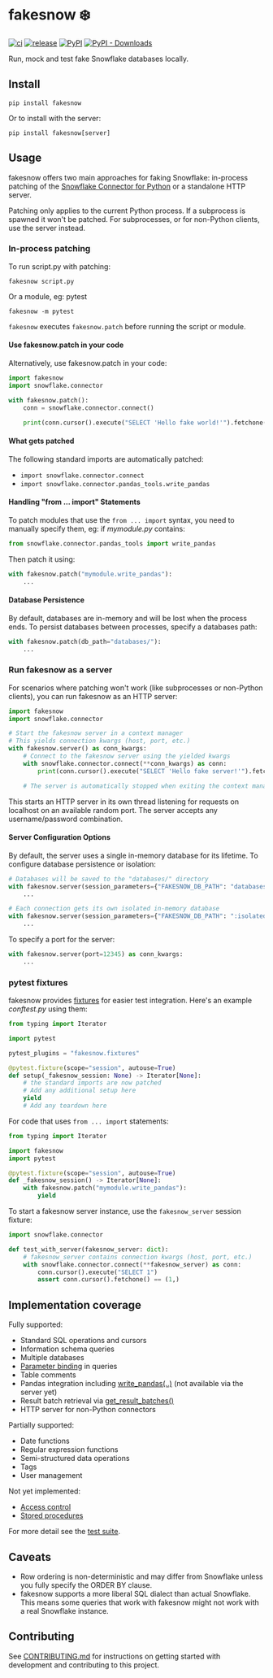 # fakesnow ❄️

[![ci](https://github.com/tekumara/fakesnow/actions/workflows/ci.yml/badge.svg)](https://github.com/tekumara/fakesnow/actions/workflows/ci.yml)
[![release](https://github.com/tekumara/fakesnow/actions/workflows/release.yml/badge.svg)](https://github.com/tekumara/fakesnow/actions/workflows/release.yml)
[![PyPI](https://img.shields.io/pypi/v/fakesnow?color=violet)](https://pypi.org/project/fakesnow/)
[![PyPI - Downloads](https://img.shields.io/pypi/dm/fakesnow?color=violet)](https://pypi.org/project/fakesnow/)

Run, mock and test fake Snowflake databases locally.

## Install

```
pip install fakesnow
```

Or to install with the server:

```
pip install fakesnow[server]
```

## Usage

fakesnow offers two main approaches for faking Snowflake: in-process patching of the [Snowflake Connector for Python](https://docs.snowflake.com/en/user-guide/python-connector) or a standalone HTTP server.

Patching only applies to the current Python process. If a subprocess is spawned it won't be patched. For subprocesses, or for non-Python clients, use the server instead.

### In-process patching

To run script.py with patching:

```shell
fakesnow script.py
```

Or a module, eg: pytest

```shell
fakesnow -m pytest
```

`fakesnow` executes `fakesnow.patch` before running the script or module.

#### Use fakesnow.patch in your code

Alternatively, use fakesnow.patch in your code:

```python
import fakesnow
import snowflake.connector

with fakesnow.patch():
    conn = snowflake.connector.connect()

    print(conn.cursor().execute("SELECT 'Hello fake world!'").fetchone())
```

#### What gets patched

The following standard imports are automatically patched:

- `import snowflake.connector.connect`
- `import snowflake.connector.pandas_tools.write_pandas`

#### Handling "from ... import" Statements

To patch modules that use the `from ... import` syntax, you need to manually specify them, eg: if _mymodule.py_ contains:

```python
from snowflake.connector.pandas_tools import write_pandas
```

Then patch it using:

```python
with fakesnow.patch("mymodule.write_pandas"):
    ...
```

#### Database Persistence

By default, databases are in-memory and will be lost when the process ends. To persist databases between processes, specify a databases path:

```python
with fakesnow.patch(db_path="databases/"):
    ...
```

### Run fakesnow as a server

For scenarios where patching won't work (like subprocesses or non-Python clients), you can run fakesnow as an HTTP server:

```python
import fakesnow
import snowflake.connector

# Start the fakesnow server in a context manager
# This yields connection kwargs (host, port, etc.)
with fakesnow.server() as conn_kwargs:
    # Connect to the fakesnow server using the yielded kwargs
    with snowflake.connector.connect(**conn_kwargs) as conn:
        print(conn.cursor().execute("SELECT 'Hello fake server!'").fetchone())

    # The server is automatically stopped when exiting the context manager
```

This starts an HTTP server in its own thread listening for requests on localhost on an available random port.
The server accepts any username/password combination.

#### Server Configuration Options

By default, the server uses a single in-memory database for its lifetime. To configure database persistence or isolation:

```python
# Databases will be saved to the "databases/" directory
with fakesnow.server(session_parameters={"FAKESNOW_DB_PATH": "databases/"}):
    ...

# Each connection gets its own isolated in-memory database
with fakesnow.server(session_parameters={"FAKESNOW_DB_PATH": ":isolated:"}):
    ...
```

To specify a port for the server:

```python
with fakesnow.server(port=12345) as conn_kwargs:
    ...
```

### pytest fixtures

fakesnow provides [fixtures](fakesnow/fixtures.py) for easier test integration. Here's an example _conftest.py_ using them:

```python
from typing import Iterator

import pytest

pytest_plugins = "fakesnow.fixtures"

@pytest.fixture(scope="session", autouse=True)
def setup(_fakesnow_session: None) -> Iterator[None]:
    # the standard imports are now patched
    # Add any additional setup here
    yield
    # Add any teardown here
```

For code that uses `from ... import` statements:

```python
from typing import Iterator

import fakesnow
import pytest

@pytest.fixture(scope="session", autouse=True)
def _fakesnow_session() -> Iterator[None]:
    with fakesnow.patch("mymodule.write_pandas"):
        yield
```

To start a fakesnow server instance, use the `fakesnow_server` session fixture:

```python
import snowflake.connector

def test_with_server(fakesnow_server: dict):
    # fakesnow_server contains connection kwargs (host, port, etc.)
    with snowflake.connector.connect(**fakesnow_server) as conn:
        conn.cursor().execute("SELECT 1")
        assert conn.cursor().fetchone() == (1,)
```

## Implementation coverage

Fully supported:

- Standard SQL operations and cursors
- Information schema queries
- Multiple databases
- [Parameter binding](https://docs.snowflake.com/en/user-guide/python-connector-example#binding-data) in queries
- Table comments
- Pandas integration including [write_pandas(..)](https://docs.snowflake.com/en/user-guide/python-connector-api#write_pandas) (not available via the server yet)
- Result batch retrieval via [get_result_batches()](https://docs.snowflake.com/en/user-guide/python-connector-api#get_result_batches)
- HTTP server for non-Python connectors

Partially supported:

- Date functions
- Regular expression functions
- Semi-structured data operations
- Tags
- User management

Not yet implemented:

- [Access control](https://docs.snowflake.com/en/user-guide/security-access-control-overview)
- [Stored procedures](https://docs.snowflake.com/en/sql-reference/stored-procedures)

For more detail see the [test suite](tests/).

## Caveats

- Row ordering is non-deterministic and may differ from Snowflake unless you fully specify the ORDER BY clause.
- fakesnow supports a more liberal SQL dialect than actual Snowflake. This means some queries that work with fakesnow might not work with a real Snowflake instance.

## Contributing

See [CONTRIBUTING.md](CONTRIBUTING.md) for instructions on getting started with development and contributing to this project.
